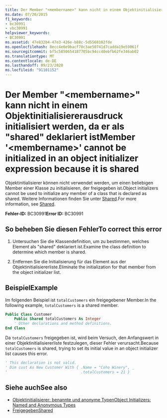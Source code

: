 ```yaml
---
title: Der Member "<membername>" kann nicht in einem Objektinitialisiererausdruck initialisiert werden, da er als "shared" deklariert ist
ms.date: 07/20/2015
f1_keywords:
- bc30991
- vbc30991
helpviewer_keywords:
- BC30991
ms.assetid: 47e832b4-47e3-426e-b88c-5d5568102fde
ms.openlocfilehash: 8ecc4e6e9bacf70c3ae50741d7cadda19e59861f
ms.sourcegitcommit: bf5c5850654187705bc94cc40ebfb62fe346ab02
ms.translationtype: MT
ms.contentlocale: de-DE
ms.lasthandoff: 09/23/2020
ms.locfileid: "91101152"
---
```

# <a name="member-membername-cannot-be-initialized-in-an-object-initializer-expression-because-it-is-shared"></a><span data-ttu-id="9aa58-102">Der Member "\<membername>" kann nicht in einem Objektinitialisiererausdruck initialisiert werden, da er als "shared" deklariert ist</span><span class="sxs-lookup"><span data-stu-id="9aa58-102">Member '\<membername>' cannot be initialized in an object initializer expression because it is shared</span></span>

<span data-ttu-id="9aa58-103">Objektinitialisierer können nicht verwendet werden, um einen beliebigen Member einer Klasse zu initialisieren, der freigegeben ist.</span><span class="sxs-lookup"><span data-stu-id="9aa58-103">Object initializers cannot be used to initialize any member of a class that is declared as shared.</span></span> <span data-ttu-id="9aa58-104">Weitere Informationen finden Sie unter [Shared](../language-reference/modifiers/shared.md).</span><span class="sxs-lookup"><span data-stu-id="9aa58-104">For more information, see [Shared](../language-reference/modifiers/shared.md).</span></span>  
  
 <span data-ttu-id="9aa58-105">**Fehler-ID:** BC30991</span><span class="sxs-lookup"><span data-stu-id="9aa58-105">**Error ID:** BC30991</span></span>  
  
## <a name="to-correct-this-error"></a><span data-ttu-id="9aa58-106">So beheben Sie diesen Fehler</span><span class="sxs-lookup"><span data-stu-id="9aa58-106">To correct this error</span></span>  
  
1. <span data-ttu-id="9aa58-107">Untersuchen Sie die Klassendefinition, um zu bestimmen, welches Element als "shared" deklariert ist.</span><span class="sxs-lookup"><span data-stu-id="9aa58-107">Examine the class definition to determine which member is shared.</span></span>  
  
2. <span data-ttu-id="9aa58-108">Entfernen Sie die Initialisierung für das Element aus der Objektinitialisiererliste.</span><span class="sxs-lookup"><span data-stu-id="9aa58-108">Eliminate the initialization for that member from the object initializer list.</span></span>  
  
## <a name="example"></a><span data-ttu-id="9aa58-109">Beispiel</span><span class="sxs-lookup"><span data-stu-id="9aa58-109">Example</span></span>  

 <span data-ttu-id="9aa58-110">Im folgenden Beispiel ist `totalCustomers` ein freigegebener Member.</span><span class="sxs-lookup"><span data-stu-id="9aa58-110">In the following example, `totalCustomers` is a shared member.</span></span>  
  
```vb  
Public Class Customer  
    Public Shared totalCustomers As Integer  
    ' Other declarations and method definitions.  
End Class  
```  
  
 <span data-ttu-id="9aa58-111">Da `totalCustomers` freigegeben ist, wird beim Versuch, den Anfangswert in einer Objektinitialisiererliste festzulegen, dieser Fehler verursacht.</span><span class="sxs-lookup"><span data-stu-id="9aa58-111">Because `totalCustomers` is shared, trying to set its initial value in an object initializer list causes this error.</span></span>  
  
```vb  
' This declaration is not valid.  
' Dim cust As New Customer With { .Name = "Coho Winery", _  
'                                 .totalCustomers = 21 }  
```  
  
## <a name="see-also"></a><span data-ttu-id="9aa58-112">Siehe auch</span><span class="sxs-lookup"><span data-stu-id="9aa58-112">See also</span></span>

- [<span data-ttu-id="9aa58-113">Objektinitialisierer: benannte und anonyme Typen</span><span class="sxs-lookup"><span data-stu-id="9aa58-113">Object Initializers: Named and Anonymous Types</span></span>](../programming-guide/language-features/objects-and-classes/object-initializers-named-and-anonymous-types.md)
- [<span data-ttu-id="9aa58-114">Freigegeben</span><span class="sxs-lookup"><span data-stu-id="9aa58-114">Shared</span></span>](../language-reference/modifiers/shared.md)
